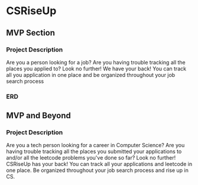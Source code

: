 # CSRiseUp
## MVP Section
### Project Description
Are you a person looking for a job? Are you having trouble tracking all the places you applied to? Look no further! We have your back! You can track all you application in one place and be organized throughout your job search process

### ERD


## MVP and Beyond
### Project Description
Are you a tech person looking for a career in Computer Science? Are you having trouble tracking all the places you submitted your applications to and/or all the leetcode problems you've done so far? Look no further! CSRiseUp has your back! You can track all your applications and leetcode in one place. Be organized throughout your job search process and rise up in CS.
